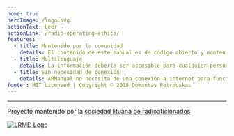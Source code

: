 ```yaml
---
home: true
heroImage: /logo.svg
actionText: Leer →
actionLink: /radio-operating-ethics/
features:
  - title: Mantenido por la comunidad
    details: El contenido de este manual es de código abierto y mantenido por la comunidad. Cualquiera puede contribuir a través del desarrollo de este proyecto. ¡El sonido del título es parecido a la pronunciación de "nuestro manual" (en ingles) por una razón!
  - title: Multilenguaje
    details: La información debería ser accesible para cualquier persona, sin importar su lugar de origen o la lengua que hablen. Si tu idioma no aparece en ARManual, considera ayudar a tu comunidad traduciéndolo. 
  - title: Sin necesidad de conexión
    details: ARManual no necesita de una conexión a internet para funcionar, se almacena en tu dispositivo y se actualiza cuando se publique algún contenido nuevo. Incluso puedes instalar esta página web como una aplicación en tu dispositivo móvil!
footer: MIT Licensed | Copyright © 2018 Domantas Petrauskas
---
```


---

Proyecto mantenido por la [sociedad lituana de radioaficionados](http://lrmd.lt/)

[![LRMD Logo](/lrmd.svg)](http://lrmd.lt)

